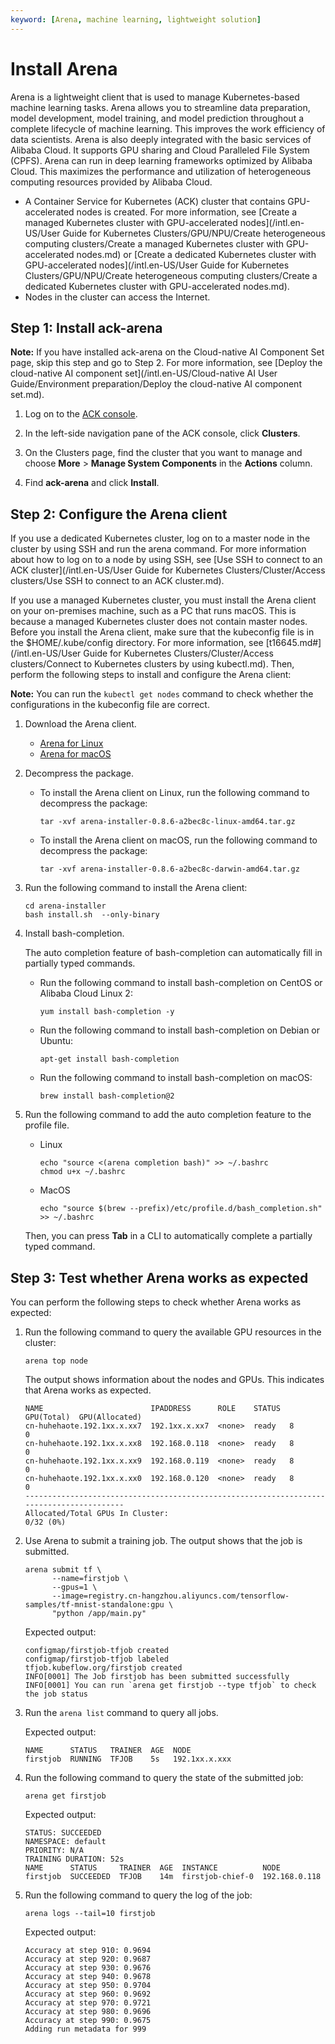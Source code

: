 ```yaml
---
keyword: [Arena, machine learning, lightweight solution]
---
```


# Install Arena

Arena is a lightweight client that is used to manage Kubernetes-based machine learning tasks. Arena allows you to streamline data preparation, model development, model training, and model prediction throughout a complete lifecycle of machine learning. This improves the work efficiency of data scientists. Arena is also deeply integrated with the basic services of Alibaba Cloud. It supports GPU sharing and Cloud Paralleled File System \(CPFS\). Arena can run in deep learning frameworks optimized by Alibaba Cloud. This maximizes the performance and utilization of heterogeneous computing resources provided by Alibaba Cloud.

-   A Container Service for Kubernetes \(ACK\) cluster that contains GPU-accelerated nodes is created. For more information, see [Create a managed Kubernetes cluster with GPU-accelerated nodes](/intl.en-US/User Guide for Kubernetes Clusters/GPU/NPU/Create heterogeneous computing clusters/Create a managed Kubernetes cluster with GPU-accelerated nodes.md) or [Create a dedicated Kubernetes cluster with GPU-accelerated nodes](/intl.en-US/User Guide for Kubernetes Clusters/GPU/NPU/Create heterogeneous computing clusters/Create a dedicated Kubernetes cluster with GPU-accelerated nodes.md).
-   Nodes in the cluster can access the Internet.

## Step 1: Install ack-arena

**Note:** If you have installed ack-arena on the Cloud-native AI Component Set page, skip this step and go to Step 2. For more information, see [Deploy the cloud-native AI component set](/intl.en-US/Cloud-native AI User Guide/Environment preparation/Deploy the cloud-native AI component set.md).

1.  Log on to the [ACK console](https://cs.console.aliyun.com).

2.  In the left-side navigation pane of the ACK console, click **Clusters**.

3.  On the Clusters page, find the cluster that you want to manage and choose **More** \> **Manage System Components** in the **Actions** column.

4.  Find **ack-arena** and click **Install**.


## Step 2: Configure the Arena client

If you use a dedicated Kubernetes cluster, log on to a master node in the cluster by using SSH and run the arena command. For more information about how to log on to a node by using SSH, see [Use SSH to connect to an ACK cluster](/intl.en-US/User Guide for Kubernetes Clusters/Cluster/Access clusters/Use SSH to connect to an ACK cluster.md).

If you use a managed Kubernetes cluster, you must install the Arena client on your on-premises machine, such as a PC that runs macOS. This is because a managed Kubernetes cluster does not contain master nodes. Before you install the Arena client, make sure that the kubeconfig file is in the $HOME/.kube/config directory. For more information, see [t16645.md\#](/intl.en-US/User Guide for Kubernetes Clusters/Cluster/Access clusters/Connect to Kubernetes clusters by using kubectl.md). Then, perform the following steps to install and configure the Arena client:

**Note:** You can run the `kubectl get nodes` command to check whether the configurations in the kubeconfig file are correct.

1.  Download the Arena client.

    -   [Arena for Linux](http://kubeflow.oss-cn-beijing.aliyuncs.com/arena-installer-0.8.6-a2bec8c-linux-amd64.tar.gz)
    -   [Arena for macOS](http://kubeflow.oss-cn-beijing.aliyuncs.com/arena-installer-0.8.6-a2bec8c-darwin-amd64.tar.gz)
2.  Decompress the package.

    -   To install the Arena client on Linux, run the following command to decompress the package:

        ```
        tar -xvf arena-installer-0.8.6-a2bec8c-linux-amd64.tar.gz
        ```

    -   To install the Arena client on macOS, run the following command to decompress the package:

        ```
        tar -xvf arena-installer-0.8.6-a2bec8c-darwin-amd64.tar.gz
        ```

3.  Run the following command to install the Arena client:

    ```
    cd arena-installer
    bash install.sh  --only-binary
    ```

4.  Install bash-completion.

    The auto completion feature of bash-completion can automatically fill in partially typed commands.

    -   Run the following command to install bash-completion on CentOS or Alibaba Cloud Linux 2:

        ```
        yum install bash-completion -y
        ```

    -   Run the following command to install bash-completion on Debian or Ubuntu:

        ```
        apt-get install bash-completion
        ```

    -   Run the following command to install bash-completion on macOS:

        ```
        brew install bash-completion@2
        ```

5.  Run the following command to add the auto completion feature to the profile file.

    -   Linux

        ```
        echo "source <(arena completion bash)" >> ~/.bashrc
        chmod u+x ~/.bashrc
        ```

    -   MacOS

        ```
        echo "source $(brew --prefix)/etc/profile.d/bash_completion.sh" >> ~/.bashrc
        ```

    Then, you can press **Tab** in a CLI to automatically complete a partially typed command.


## Step 3: Test whether Arena works as expected

You can perform the following steps to check whether Arena works as expected:

1.  Run the following command to query the available GPU resources in the cluster:

    ```
    arena top node
    ```

    The output shows information about the nodes and GPUs. This indicates that Arena works as expected.

    ```
    NAME                        IPADDRESS      ROLE    STATUS  GPU(Total)  GPU(Allocated)
    cn-huhehaote.192.1xx.x.xx7  192.1xx.x.xx7  <none>  ready   8           0
    cn-huhehaote.192.1xx.x.xx8  192.168.0.118  <none>  ready   8           0
    cn-huhehaote.192.1xx.x.xx9  192.168.0.119  <none>  ready   8           0
    cn-huhehaote.192.1xx.x.xx0  192.168.0.120  <none>  ready   8           0
    -----------------------------------------------------------------------------------------
    Allocated/Total GPUs In Cluster:
    0/32 (0%)
    ```

2.  Use Arena to submit a training job. The output shows that the job is submitted.

    ```
    arena submit tf \
          --name=firstjob \
          --gpus=1 \
          --image=registry.cn-hangzhou.aliyuncs.com/tensorflow-samples/tf-mnist-standalone:gpu \
          "python /app/main.py"
    ```

    Expected output:

    ```
    configmap/firstjob-tfjob created
    configmap/firstjob-tfjob labeled
    tfjob.kubeflow.org/firstjob created
    INFO[0001] The Job firstjob has been submitted successfully
    INFO[0001] You can run `arena get firstjob --type tfjob` to check the job status
    ```

3.  Run the `arena list` command to query all jobs.

    Expected output:

    ```
    NAME      STATUS   TRAINER  AGE  NODE
    firstjob  RUNNING  TFJOB    5s   192.1xx.x.xxx
    ```

4.  Run the following command to query the state of the submitted job:

    ```
    arena get firstjob
    ```

    Expected output:

    ```
    STATUS: SUCCEEDED
    NAMESPACE: default
    PRIORITY: N/A
    TRAINING DURATION: 52s
    NAME      STATUS     TRAINER  AGE  INSTANCE          NODE
    firstjob  SUCCEEDED  TFJOB    14m  firstjob-chief-0  192.168.0.118
    ```

5.  Run the following command to query the log of the job:

    ```
    arena logs --tail=10 firstjob
    ```

    Expected output:

    ```
    Accuracy at step 910: 0.9694
    Accuracy at step 920: 0.9687
    Accuracy at step 930: 0.9676
    Accuracy at step 940: 0.9678
    Accuracy at step 950: 0.9704
    Accuracy at step 960: 0.9692
    Accuracy at step 970: 0.9721
    Accuracy at step 980: 0.9696
    Accuracy at step 990: 0.9675
    Adding run metadata for 999
    ```


